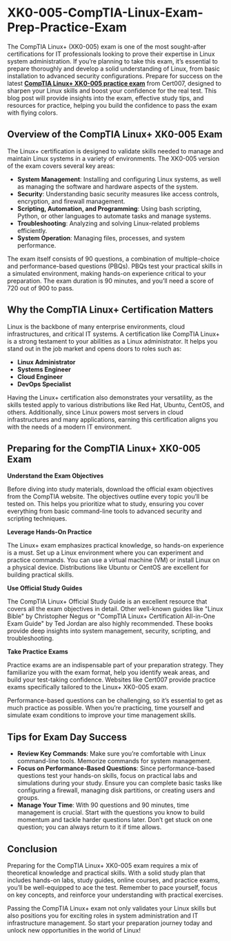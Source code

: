 # XK0-005-CompTIA-Linux-Exam-Prep-Practice-Exam
<p>The CompTIA Linux+ (XK0-005) exam is one of the most sought-after certifications for IT professionals looking to prove their expertise in Linux system administration. If you&rsquo;re planning to take this exam, it&rsquo;s essential to prepare thoroughly and develop a solid understanding of Linux, from basic installation to advanced security configurations. Prepare for success on the latest <a href="https://www.cert007.com/exam/xk0-005/"><strong>CompTIA Linux+ XK0-005 practice exam</strong></a> from Cert007, designed to sharpen your Linux skills and boost your confidence for the real test. This blog post will provide insights into the exam, effective study tips, and resources for practice, helping you build the confidence to pass the exam with flying colors.</p>

<h2>Overview of the CompTIA Linux+ XK0-005 Exam</h2>

<p>The Linux+ certification is designed to validate skills needed to manage and maintain Linux systems in a variety of environments. The XK0-005 version of the exam covers several key areas:</p>

<ul>
	<li><strong>System Management</strong>: Installing and configuring Linux systems, as well as managing the software and hardware aspects of the system.</li>
	<li><strong>Security</strong>: Understanding basic security measures like access controls, encryption, and firewall management.</li>
	<li><strong>Scripting, Automation, and Programming</strong>: Using bash scripting, Python, or other languages to automate tasks and manage systems.</li>
	<li><strong>Troubleshooting</strong>: Analyzing and solving Linux-related problems efficiently.</li>
	<li><strong>System Operation</strong>: Managing files, processes, and system performance.</li>
</ul>

<p>The exam itself consists of 90 questions, a combination of multiple-choice and performance-based questions (PBQs). PBQs test your practical skills in a simulated environment, making hands-on experience critical to your preparation. The exam duration is 90 minutes, and you&rsquo;ll need a score of 720 out of 900 to pass.</p>

<h2>Why the CompTIA Linux+ Certification Matters</h2>

<p>Linux is the backbone of many enterprise environments, cloud infrastructures, and critical IT systems. A certification like CompTIA Linux+ is a strong testament to your abilities as a Linux administrator. It helps you stand out in the job market and opens doors to roles such as:</p>

<ul>
	<li><strong>Linux Administrator</strong></li>
	<li><strong>Systems Engineer</strong></li>
	<li><strong>Cloud Engineer</strong></li>
	<li><strong>DevOps Specialist</strong></li>
</ul>

<p>Having the Linux+ certification also demonstrates your versatility, as the skills tested apply to various distributions like Red Hat, Ubuntu, CentOS, and others. Additionally, since Linux powers most servers in cloud infrastructures and many applications, earning this certification aligns you with the needs of a modern IT environment.</p>

<h2>Preparing for the CompTIA Linux+ XK0-005 Exam</h2>

<p><strong>Understand the Exam Objectives</strong></p>

<p>Before diving into study materials, download the official exam objectives from the CompTIA website. The objectives outline every topic you&rsquo;ll be tested on. This helps you prioritize what to study, ensuring you cover everything from basic command-line tools to advanced security and scripting techniques.</p>

<p><strong>Leverage Hands-On Practice</strong></p>

<p>The Linux+ exam emphasizes practical knowledge, so hands-on experience is a must. Set up a Linux environment where you can experiment and practice commands. You can use a virtual machine (VM) or install Linux on a physical device. Distributions like Ubuntu or CentOS are excellent for building practical skills.</p>

<p><strong>Use Official Study Guides</strong></p>

<p>The CompTIA Linux+ Official Study Guide is an excellent resource that covers all the exam objectives in detail. Other well-known guides like &quot;Linux Bible&quot; by Christopher Negus or &quot;CompTIA Linux+ Certification All-in-One Exam Guide&quot; by Ted Jordan are also highly recommended. These books provide deep insights into system management, security, scripting, and troubleshooting.</p>

<p><strong>Take Practice Exams</strong></p>

<p>Practice exams are an indispensable part of your preparation strategy. They familiarize you with the exam format, help you identify weak areas, and build your test-taking confidence. Websites like Cert007 provide practice exams specifically tailored to the Linux+ XK0-005 exam.</p>

<p>Performance-based questions can be challenging, so it&rsquo;s essential to get as much practice as possible. When you&rsquo;re practicing, time yourself and simulate exam conditions to improve your time management skills.</p>

<h2>Tips for Exam Day Success</h2>

<ul>
	<li><strong>Review Key Commands</strong>: Make sure you&rsquo;re comfortable with Linux command-line tools. Memorize commands for system management.</li>
	<li><strong>Focus on Performance-Based Questions</strong>: Since performance-based questions test your hands-on skills, focus on practical labs and simulations during your study. Ensure you can complete basic tasks like configuring a firewall, managing disk partitions, or creating users and groups.</li>
	<li><strong>Manage Your Time</strong>: With 90 questions and 90 minutes, time management is crucial. Start with the questions you know to build momentum and tackle harder questions later. Don&rsquo;t get stuck on one question; you can always return to it if time allows.</li>
</ul>

<h2>Conclusion</h2>

<p>Preparing for the CompTIA Linux+ XK0-005 exam requires a mix of theoretical knowledge and practical skills. With a solid study plan that includes hands-on labs, study guides, online courses, and practice exams, you&rsquo;ll be well-equipped to ace the test. Remember to pace yourself, focus on key concepts, and reinforce your understanding with practical exercises.</p>

<p>Passing the CompTIA Linux+ exam not only validates your Linux skills but also positions you for exciting roles in system administration and IT infrastructure management. So start your preparation journey today and unlock new opportunities in the world of Linux!</p>

<p><!-- notionvc: 7a0be685-682b-411f-86b3-b52587ed7481 --></p>
